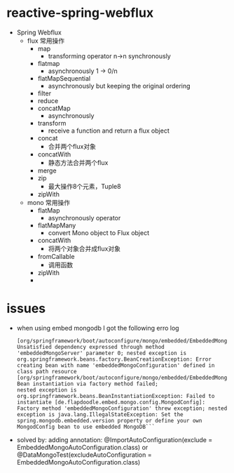 # reactive-spring-webflux
* Spring Webflux
  * flux 常用操作
    * map
      * transforming operator n->n synchronously
    * flatmap
      * asynchronously 1 -> 0/n
    * flatMapSequential
      * asynchronously but keeping the original ordering
    * filter
    * reduce
    * concatMap
      * asynchronously
    * transform
      * receive a function and return a flux object
    * concat
      * 合并两个flux对象
    * concatWith
      * 静态方法合并两个flux
    * merge
    * zip
      * 最大操作8个元素，Tuple8
    * zipWith
  * mono 常用操作
    * flatMap
      * asynchronously operator
    * flatMapMany
      * convert Mono object to Flux object
    * concatWith
      * 将两个对象合并成flux对象
    * fromCallable
      * 调用函数
    * zipWith
    * 
# issues
* when using embed mongodb I got the following erro log

    ```org.springframework.beans.factory.UnsatisfiedDependencyException: Error creating bean with name 'embeddedMongoServer' defined in class path resource 
  [org/springframework/boot/autoconfigure/mongo/embedded/EmbeddedMongoAutoConfiguration.class]: Unsatisfied dependency expressed through method 'embeddedMongoServer' parameter 0; nested exception is org.springframework.beans.factory.BeanCreationException: Error creating bean with name 'embeddedMongoConfiguration' defined in class path resource [org/springframework/boot/autoconfigure/mongo/embedded/EmbeddedMongoAutoConfiguration.class]: Bean instantiation via factory method failed; 
  nested exception is org.springframework.beans.BeanInstantiationException: Failed to instantiate [de.flapdoodle.embed.mongo.config.MongodConfig]: Factory method 'embeddedMongoConfiguration' threw exception; nested exception is java.lang.IllegalStateException: Set the spring.mongodb.embedded.version property or define your own MongodConfig bean to use embedded MongoDB```
* solved by: adding annotation: @ImportAutoConfiguration(exclude = EmbeddedMongoAutoConfiguration.class)
or @DataMongoTest(excludeAutoConfiguration = EmbeddedMongoAutoConfiguration.class)

